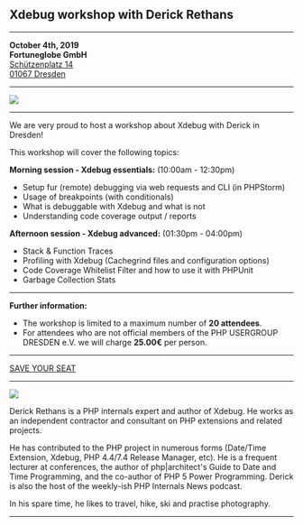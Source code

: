 ## Xdebug workshop with Derick Rethans


---

**<i class="fa fa-calendar"></i> October 4th, 2019**  
**<i class="fa fa-map-marker"></i> Fortuneglobe GmbH**   
[Schützenplatz 14  
01067 Dresden](https://goo.gl/maps/Yomvjr56P4A7ie6S6)

---

<img src="@baseUrl@/images/events/workshops/xdebug-workshop.png" class="img-responsive"> 

---

We are very proud to host a workshop about Xdebug with Derick in Dresden!

This workshop will cover the following topics:

**Morning session - Xdebug essentials:** (10:00am - 12:30pm)

- Setup fur (remote) debugging via web requests and CLI (in PHPStorm)
- Usage of breakpoints (with conditionals)
- What is debuggable with Xdebug and what is not
- Understanding code coverage output / reports

**Afternoon session - Xdebug advanced:** (01:30pm - 04:00pm)

- Stack & Function Traces
- Profiling with Xdebug (Cachegrind files and configuration options)
- Code Coverage Whitelist Filter and how to use it with PHPUnit
- Garbage Collection Stats 

---

**Further information:**

* The workshop is limited to a maximum number of **20 attendees**.
* For attendees who are not official members of the PHP USERGROUP DRESDEN e.V. we will charge **25.00€** per person. 

---

<a href="https://www.meetup.com/PHP-USERGROUP-DRESDEN/events/264988666/" target="_blank" class="btn btn-lg btn-success btn-block">
SAVE YOUR SEAT</a>

---

<img src="@baseUrl@/images/speakers/derick-rethans.jpg" class="img-rounded pull-right">

Derick Rethans is a PHP internals expert and author of Xdebug. 
He works as an independent contractor and consultant on PHP extensions and related projects.

He has contributed to the PHP project in numerous forms (Date/Time Extension, Xdebug, PHP 4.4/7.4 Release Manager, etc). 
He is a frequent lecturer at conferences, the author of php|architect's Guide to Date and Time Programming, and the 
co-author of PHP 5 Power Programming. Derick is also the host of the weekly-ish PHP Internals News podcast.

In his spare time, he likes to travel, hike, ski and practise photography.

---

